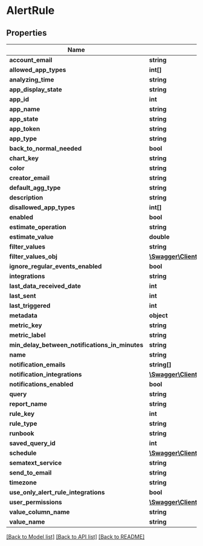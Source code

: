 # AlertRule

## Properties
Name | Type | Description | Notes
------------ | ------------- | ------------- | -------------
**account_email** | **string** |  | [optional] 
**allowed_app_types** | **int[]** |  | [optional] 
**analyzing_time** | **string** |  | [optional] 
**app_display_state** | **string** |  | [optional] 
**app_id** | **int** |  | [optional] 
**app_name** | **string** |  | [optional] 
**app_state** | **string** |  | [optional] 
**app_token** | **string** |  | [optional] 
**app_type** | **string** |  | [optional] 
**back_to_normal_needed** | **bool** |  | [optional] 
**chart_key** | **string** |  | [optional] 
**color** | **string** |  | [optional] 
**creator_email** | **string** |  | [optional] 
**default_agg_type** | **string** |  | [optional] 
**description** | **string** |  | [optional] 
**disallowed_app_types** | **int[]** |  | [optional] 
**enabled** | **bool** |  | [optional] 
**estimate_operation** | **string** |  | [optional] 
**estimate_value** | **double** |  | [optional] 
**filter_values** | **string** |  | [optional] 
**filter_values_obj** | [**\Swagger\Client\Model\FilterValue[]**](FilterValue.md) |  | [optional] 
**ignore_regular_events_enabled** | **bool** |  | [optional] 
**integrations** | **string** |  | [optional] 
**last_data_received_date** | **int** |  | [optional] 
**last_sent** | **int** |  | [optional] 
**last_triggered** | **int** |  | [optional] 
**metadata** | **object** |  | [optional] 
**metric_key** | **string** |  | [optional] 
**metric_label** | **string** |  | [optional] 
**min_delay_between_notifications_in_minutes** | **string** |  | [optional] 
**name** | **string** |  | [optional] 
**notification_emails** | **string[]** |  | [optional] 
**notification_integrations** | [**\Swagger\Client\Model\NotificationIntegration[]**](NotificationIntegration.md) |  | [optional] 
**notifications_enabled** | **bool** |  | [optional] 
**query** | **string** |  | [optional] 
**report_name** | **string** |  | [optional] 
**rule_key** | **int** |  | [optional] 
**rule_type** | **string** |  | [optional] 
**runbook** | **string** |  | [optional] 
**saved_query_id** | **int** |  | [optional] 
**schedule** | [**\Swagger\Client\Model\AlertRuleScheduleWeekdayDto[]**](AlertRuleScheduleWeekdayDto.md) |  | [optional] 
**sematext_service** | **string** |  | [optional] 
**send_to_email** | **string** |  | [optional] 
**timezone** | **string** |  | [optional] 
**use_only_alert_rule_integrations** | **bool** |  | [optional] 
**user_permissions** | [**\Swagger\Client\Model\UserPermissions**](UserPermissions.md) |  | [optional] 
**value_column_name** | **string** |  | [optional] 
**value_name** | **string** |  | [optional] 

[[Back to Model list]](../README.md#documentation-for-models) [[Back to API list]](../README.md#documentation-for-api-endpoints) [[Back to README]](../README.md)


